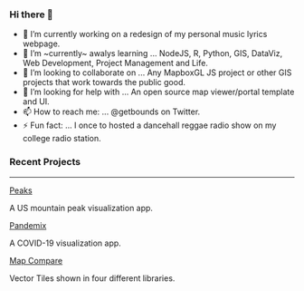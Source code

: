 ### Hi there 👋

<!--
**reyemtm/reyemtm** is a ✨ _special_ ✨ repository because its `README.md` (this file) appears on your GitHub profile.
-->

- 🔭 I’m currently working on a redesign of my personal music lyrics webpage.
- 🌱 I’m ~currently~ awalys learning ... NodeJS, R, Python, GIS, DataViz, Web Development, Project Management and Life.
- 👯 I’m looking to collaborate on ... Any MapboxGL JS project or other GIS projects that work towards the public good.
- 🤔 I’m looking for help with ... An open source map viewer/portal template and UI.
- 📫 How to reach me: ... @getbounds on Twitter.
- ⚡ Fun fact: ... I once to hosted a dancehall reggae radio show on my college radio station.

### Recent Projects
---
[Peaks](https://peaks.getbounds.com)

A US mountain peak visualization app.

[Pandemix](https://pandemix.getbounds.com)

A COVID-19 visualization app.

[Map Compare](https://map-compare.apps.zerospatial.com)

Vector Tiles shown in four different libraries.
